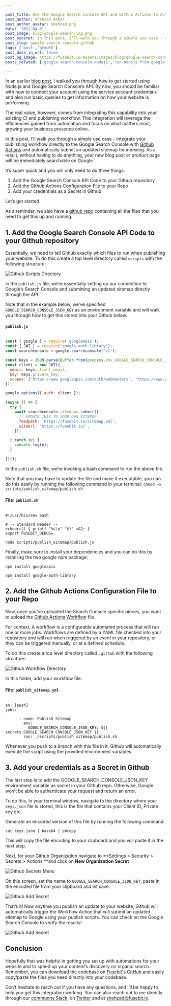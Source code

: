 ```yaml
---

post_title: Use the Google Search Console API and Github Actions to Automate SEO
post_author: Shehzad Akbar
post_author_avatar: shehzad.png
date: '2022-04-01'
post_image: blog-google-search-img.png
post_excerpt: In this post, I’ll walk you through a simple use case - integrate your publishing workflow directly to the Google Search Console with Github Actions and automatically submit an updated sitemap for indexing. As a result, without having to do anything, your new blog post or product page will be immediately searchable on Google.
post_slug: google-search-console-github
tags: ['post','growth']
post_date_in_url: false
post_og_image: https://fusebit.io/assets/images/blog/google-search-console-github.png
posts_related: ['google-search-console-nodejs','run-nodejs-from-google-sheets','make-git-your-api',]

---
```


In an earlier [blog post](https://fusebit.io/blog/google-search-console-nodejs/), I walked you through how to get started using Node.js and Google Search Console’s API. By now, you should be familiar with how to connect your account using the service account credentials and also run basic queries to get information on how your website is performing.

The real value, however, comes from integrating this capability into your existing CI and publishing workflow. This integration will  leverage the efficiencies gained from automation and focus on what matters most, growing your business presence online.

In this post, I’ll walk you through a simple use case - integrate your publishing workflow directly to the Google Search Console with [Github Actions](https://docs.github.com/en/actions) and automatically submit an updated sitemap for indexing. As a result, without having to do anything, your new blog post or product page will be immediately searchable on Google.

It’s super quick and you will only need to do three things:


1. Add the Google Search Console API Code to your Github repository
2. Add the Github Actions Configuration File to your Repo
3. Add your credentials as a Secret in Github

Let’s get started. 

As a reminder, we also have a [github repo](https://github.com/fusebit/google-searchconsole-nodejs/tree/main/githubactions) containing all the files that you need to get this up and running.

## 1. Add the Google Search Console API Code to your Github repository

Essentially, we need to tell Github exactly which files to run when publishing your website. To do this create a top level directory called `scripts` with the following structure:

![Github Scripts Directory](blog-gsc-scripts-directory-structure.png 'Github Scripts Directory')

In the `publish.js` file, we’re essentially setting up our connection to Google’s Search Console and submitting an updated sitemap directly through the API.

Note that in the example below, we’ve specified `GOOGLE_SEARCH_CONSOLE_JSON_KEY` as an environment variable and will walk you through how to get this stored into your Github below.

#### **`publish.js`**
```javascript

const { google } = require('googleapis');
const { JWT } = require('google-auth-library');
const searchconsole = google.searchconsole('v1');

const keys = JSON.parse(Buffer.from(process.env.GOOGLE_SEARCH_CONSOLE_JSON_KEY, 'base64').toString('utf-8'));
const client = new JWT({
  email: keys.client_email,
  key: keys.private_key,
  scopes: ['https://www.googleapis.com/auth/webmasters', 'https://www.googleapis.com/auth/webmasters.readonly'],
});

google.options({ auth: client });

(async () => {
  try {
    await searchconsole.sitemaps.submit({
      // UPDATE THIS TO YOUR OWN SITEMAP
      feedpath: 'https://fusebit.io/sitemap.xml',
      siteUrl: 'https://fusebit.io/',
    });

  } catch (e) {
    console.log(e);
  }

})();

```

In the `publish.sh` file, we’re invoking a bash command to run the above file. 

Note that you may have to update the file and make it executable, you  can do this easily by running the following command in your terminal: `chmod +x scripts/publish_sitemap/publish.sh`

#### **File: `publish.sh`**
```console

#!/usr/bin/env bash

# -- Standard Header --
echoerr() { printf "%s\n" "$*" >&2; }
export FUSEBIT_DEBUG=

node scripts/publish_sitemap/publish.js

```

Finally, make sure to install your dependencies and you can do this by installing the two google npm package:  
 
`npm install googleapis`

`npm install google-auth-library`


## 2. Add the Github Actions Configuration File to your Repo

Now, once you’ve uploaded the Search Console specific pieces, you want to upload the [Github Actions Workflow](https://docs.github.com/en/actions/learn-github-actions/understanding-github-actions#workflows) file.  

For context, A workflow is a configurable automated process that will run one or more jobs. Workflows are defined by a YAML file checked into your repository and will run when triggered by an event in your repository, or they can be triggered manually, or at a defined schedule.

To do this create a top level directory called `.github` with the following structure:

![Github Workflow Directory](blog-gsc-github-workflow-structure.png 'Github Workflow Directory')


In this folder, add your workflow file:

#### **File: `publish_sitemap.yml`**
```console

on: [push]
jobs:

      - name: Publish Sitemap
        env: 
          GOOGLE_SEARCH_CONSOLE_JSON_KEY: ${{ secrets.GOOGLE_SEARCH_CONSOLE_JSON_KEY }}
        run: ./scripts/publish_sitemap/publish.sh

```

Whenever you push to a branch with this file in it, Github will automatically execute the script using the provided environment variables. 


## 3. Add your credentials as a Secret in Github

The last step is to add the GOOGLE_SEARCH_CONSOLE_JSON_KEY environment variable as secret in your Github repo. Otherwise, Google won’t be able to authenticate your request and return an error.

To do this, in your terminal window, navigate to the directory where your `keys.json` file is stored, this is the file that contains your Client ID, Private key etc.

Generate an encoded version of this file by running the following command: 
 
`cat keys.json | base64 | pbcopy`

This will copy the file encoding to your clipboard and you will paste it in the next step. 

Next, for your Github Organization navigate to **Settings > Security > Secrets > Actions **and click on **New Organization Secret**

![Github Secrets Menu](blog-gsc-github-org-secrets.png 'Github Secrets Menu')


On this screen, set the name to `GOOGLE_SEARCH_CONSOLE_JSON_KEY`, paste in the encoded file from your clipboard and hit save.

![Github Add Secret](blog-gsc-github-add-secret.png 'Github Add Secret')


That’s it! Now anytime you publish an update to your website, Github will automatically trigger the Workflow Action that will submit an updated sitemap to Google using your publish scripts. You can check on the Google Search Console to verify the results!

![Github Add Secret](blog-gsc-search-console-result.png 'Github Add Secret')


## Conclusion

Hopefully that was helpful in getting you set up with automations for your website and to speed up your content’s discovery on organic search. Remember, you can download the codebase on [Fusebit's GitHub](https://github.com/fusebit/google-searchconsole-nodejs/tree/main/githubactions) and easily copy/paste the files you need directly into your codebase.

Don’t hesitate to reach out if you have any questions, and I’ll be happy to help you get this integration working.  You can also reach out to me directly through our [community Slack](https://join.slack.com/t/fusebitio/shared_invite/zt-qe7uidtf-4cs6OgaomFVgAF_fQZubfg), on [Twitter](https://twitter.com/shehzadakbar) and at [shehzad@fusebit.io](mailto:shehzad@fusebit.io).
